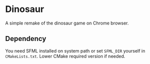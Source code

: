 # Dinosaur

A simple remake of the dinosaur game on Chrome browser.

## Dependency

You need SFML installed on system path or set `SFML_DIR` yourself in `CMakeLists.txt`. Lower CMake required version if needed.

